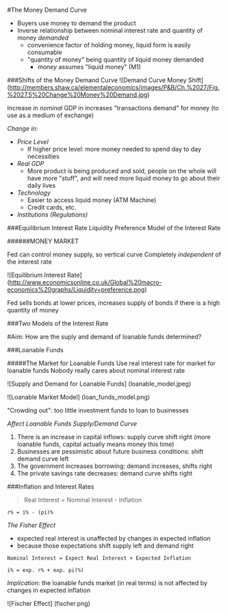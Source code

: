 #The Money Demand Curve

- Buyers use money to demand the product
- Inverse relationship between nominal interest rate and quantity of money *demanded*
  - convenience factor of holding money, liquid form is easily consumable
  - "quantity of money" being quantity of liquid money demanded
	- *money* assumes "liquid money" (M1)

###Shifts of the Money Demand Curve
![Demand Curve Money Shift] (http://members.shaw.ca/elementaleconomics/images/P&B/Ch.%2027/Fig.%2027.5%20Change%20Money%20Demand.jpg)

Increase in _*nominal*_ GDP in increases "transactions demand" for money (to use as a medium of exchange)

*Change in:*
- *Price Level*
  - If higher price level: more money needed to spend day to day necessities
- *Real GDP*
  - More product is being produced and sold, people on the whole will have more "stuff", and will need more liquid money to go about their daily lives
- *Technology*
  - Easier to access liquid money (ATM Machine)
  - Credit cards, etc.
- *Institutions (Regulations)*

###Equilibrium Interest Rate
Liquidity Preference Model of the Interest Rate

######MONEY MARKET

Fed can control money supply, so vertical curve
Completely *independent* of the interest rate

![Equilibrium Interest Rate] (http://www.economicsonline.co.uk/Global%20macro-economics%20graphs/Liquidity+preference.png)

Fed sells bonds at lower prices, increases supply of bonds if there is a high quantity of money

###Two Models of the Interest Rate

#Aim: How are the suply and demand of loanable funds determined?

###Loanable Funds

#####The Market for Loanable Funds
Use real interest rate for market for loanable funds
Nobody really cares about nominal interest rate

![Supply and Demand for Loanable Funds] (loanable_model.jpeg)

![Loanable Market Model] (loan_funds_model.png)

"Crowding out": too little investment funds to loan to businesses

*Affect Loanable Funds Supply/Demand Curve*
1. There is an increase in capital inflows: supply curve shift right (more loanable funds, capital actually means money this time)
2. Businesses are pessimistic about future business conditions: shift demand curve left
3. The government increases borrowing: demand increases, shifts right
4. The private savings rate decreases: demand curve shifts right

###Inflation and Interest Rates
>Real Interest = Nominal Interest - Inflation

`r% = i% - (pi)%`

*The Fisher Effect*
- expected real interest is unaffected by changes in expected inflation
- because those expectations shift supply left and demand right

`Nominal Interest = Expect Real Interest + Expected Inflation`

`i% = exp. r% + exp. pi(%)`

_Implication_: the loanable funds market (in real terms) is not affected by changes in expected inflation

![Fischer Effect] (fischer.png)
